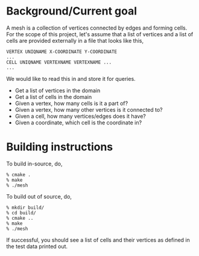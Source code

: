 # Background/Current goal

A mesh is a collection of vertices connected by edges and forming cells.
For the scope of this project, let's assume that a list of vertices and a list of cells are provided externally in a file that looks like this,

```
VERTEX UNIQNAME X-COORDINATE Y-COORDINATE
...
CELL UNIQNAME VERTEXNAME VERTEXNAME ...
...
```

We would like to read this in and store it for queries.
* Get a list of vertices in the domain
* Get a list of cells in the domain
* Given a vertex, how many cells is it a part of?
* Given a vertex, how many other vertices is it connected to?
* Given a cell, how many vertices/edges does it have?
* Given a coordinate, which cell is the coordinate in?

# Building instructions

To build in-source, do,

```
% cmake .
% make
% ./mesh
```

To build out of source, do,

```
% mkdir build/
% cd build/
% cmake ..
% make
% ./mesh
```

If successful, you should see a list of cells and their vertices as defined in the test data printed out.

